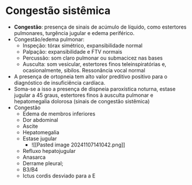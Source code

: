 # Congestão sistêmica
- **Congestão**: presença de sinais de acúmulo de líquido, como estertores pulmonares, turgência jugular e edema periférico.
- Congestão/edema pulmonar:
	- Inspeção: tórax simétrico, expansibilidade normal
	- Palpação: expansibilidade e FTV normais
	- Percussão: som claro pulmonar ou submacicez nas bases
	- Ausculta: som vesicular, estertores finos teleinspiratórias e, ocasionalmente, sibilos. Ressonância vocal normal
- A presença de ortopneia tem alto valor preditivo positivo para o diagnóstico de insuficiência cardíaca. 
- Soma-se a isso a presença de dispneia paroxística noturna, estase jugular a 45 graus, estertores finos à ausculta pulmonar e hepatomegalia dolorosa (sinais de congestão sistêmica)
- Congestão 
	- Edema de membros inferiores 
	- Dor abdominal
	- Ascite
	- Hepatomegalia
	- Estase jugular
		- ![[Pasted image 20241107141042.png]]
	- Refluxo hepatojugular
	- Anasarca
	- Derrame pleural;
	- B3/B4
	- Ictus cordis desviado para a E
